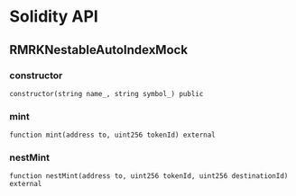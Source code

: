 # Solidity API

## RMRKNestableAutoIndexMock

### constructor

```solidity
constructor(string name_, string symbol_) public
```

### mint

```solidity
function mint(address to, uint256 tokenId) external
```

### nestMint

```solidity
function nestMint(address to, uint256 tokenId, uint256 destinationId) external
```

